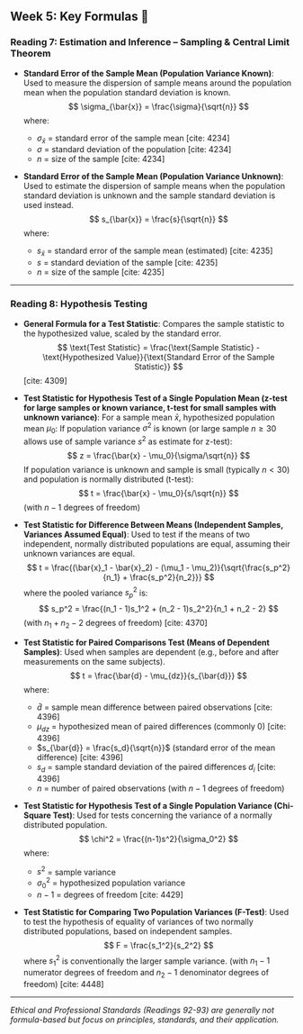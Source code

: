 ## Week 5: Key Formulas 🧪

### Reading 7: Estimation and Inference – Sampling & Central Limit Theorem

* **Standard Error of the Sample Mean (Population Variance Known)**:
    Used to measure the dispersion of sample means around the population mean when the population standard deviation is known.
    $$ \sigma_{\bar{x}} = \frac{\sigma}{\sqrt{n}} $$
    where:
    * $\sigma_{\bar{x}}$ = standard error of the sample mean [cite: 4234]
    * $\sigma$ = standard deviation of the population [cite: 4234]
    * $n$ = size of the sample [cite: 4234]

* **Standard Error of the Sample Mean (Population Variance Unknown)**:
    Used to estimate the dispersion of sample means when the population standard deviation is unknown and the sample standard deviation is used instead.
    $$ s_{\bar{x}} = \frac{s}{\sqrt{n}} $$
    where:
    * $s_{\bar{x}}$ = standard error of the sample mean (estimated) [cite: 4235]
    * $s$ = standard deviation of the sample [cite: 4235]
    * $n$ = size of the sample [cite: 4235]

---
### Reading 8: Hypothesis Testing

* **General Formula for a Test Statistic**:
    Compares the sample statistic to the hypothesized value, scaled by the standard error.
    $$ \text{Test Statistic} = \frac{\text{Sample Statistic} - \text{Hypothesized Value}}{\text{Standard Error of the Sample Statistic}} $$
    [cite: 4309]

* **Test Statistic for Hypothesis Test of a Single Population Mean (z-test for large samples or known variance, t-test for small samples with unknown variance)**:
    For a sample mean $\bar{x}$, hypothesized population mean $\mu_0$:
    If population variance $\sigma^2$ is known (or large sample $n \ge 30$ allows use of sample variance $s^2$ as estimate for z-test):
    $$ z = \frac{\bar{x} - \mu_0}{\sigma/\sqrt{n}} $$
    If population variance is unknown and sample is small (typically $n < 30$) and population is normally distributed (t-test):
    $$ t = \frac{\bar{x} - \mu_0}{s/\sqrt{n}} $$
    (with $n-1$ degrees of freedom)

* **Test Statistic for Difference Between Means (Independent Samples, Variances Assumed Equal)**:
    Used to test if the means of two independent, normally distributed populations are equal, assuming their unknown variances are equal.
    $$ t = \frac{(\bar{x}_1 - \bar{x}_2) - (\mu_1 - \mu_2)}{\sqrt{\frac{s_p^2}{n_1} + \frac{s_p^2}{n_2}}} $$
    where the pooled variance $s_p^2$ is:
    $$ s_p^2 = \frac{(n_1 - 1)s_1^2 + (n_2 - 1)s_2^2}{n_1 + n_2 - 2} $$
    (with $n_1 + n_2 - 2$ degrees of freedom) [cite: 4370]

* **Test Statistic for Paired Comparisons Test (Means of Dependent Samples)**:
    Used when samples are dependent (e.g., before and after measurements on the same subjects).
    $$ t = \frac{\bar{d} - \mu_{dz}}{s_{\bar{d}}} $$
    where:
    * $\bar{d}$ = sample mean difference between paired observations [cite: 4396]
    * $\mu_{dz}$ = hypothesized mean of paired differences (commonly 0) [cite: 4396]
    * $s_{\bar{d}} = \frac{s_d}{\sqrt{n}}$ (standard error of the mean difference) [cite: 4396]
    * $s_d$ = sample standard deviation of the paired differences $d_i$ [cite: 4396]
    * $n$ = number of paired observations
    (with $n-1$ degrees of freedom)

* **Test Statistic for Hypothesis Test of a Single Population Variance (Chi-Square Test)**:
    Used for tests concerning the variance of a normally distributed population.
    $$ \chi^2 = \frac{(n-1)s^2}{\sigma_0^2} $$
    where:
    * $s^2$ = sample variance
    * $\sigma_0^2$ = hypothesized population variance
    * $n-1$ = degrees of freedom
    [cite: 4429]

* **Test Statistic for Comparing Two Population Variances (F-Test)**:
    Used to test the hypothesis of equality of variances of two normally distributed populations, based on independent samples.
    $$ F = \frac{s_1^2}{s_2^2} $$
    where $s_1^2$ is conventionally the larger sample variance.
    (with $n_1 - 1$ numerator degrees of freedom and $n_2 - 1$ denominator degrees of freedom) [cite: 4448]

---
*Ethical and Professional Standards (Readings 92-93) are generally not formula-based but focus on principles, standards, and their application.*